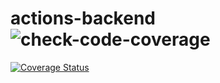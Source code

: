 # actions-backend ![check-code-coverage](https://img.shields.io/badge/code--coverage-75%25-yellow)

[![Coverage Status](https://coveralls.io/repos/github/rafaelsmonte/actions-backend/badge.svg?branch=main)](https://coveralls.io/github/rafaelsmonte/actions-backend?branch=main)
